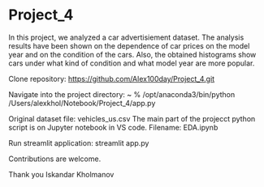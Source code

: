 # Project_4

In this project, we analyzed a car advertisiement dataset. The analysis results have been shown on the dependence of car prices on the model year and on the condition of the cars. Also, the obtained histograms show cars under what kind of condition and what model year are more popular.


Clone repository:   https://github.com/Alex100day/Project_4.git

Navigate into the project directory: ~ % /opt/anaconda3/bin/python /Users/alexkhol/Notebook/Project_4/app.py

Original dataset file: vehicles_us.csv
The main part of the projecct python script is on Jupyter notebook in VS code. Filename:  EDA.ipynb

Run streamlit application: streamlit app.py

Contributions are welcome.

Thank you
Iskandar Kholmanov

